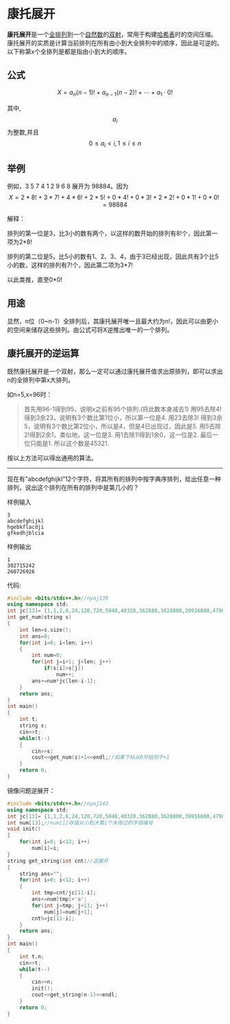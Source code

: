 # 康托展开

**康托展开**是一个[全排列](https://zh.wikipedia.org/w/index.php?title=%E5%85%A8%E6%8E%92%E5%88%97&action=edit&redlink=1)到一个[自然数](https://zh.wikipedia.org/wiki/%E8%87%AA%E7%84%B6%E6%95%B0)的[双射](https://zh.wikipedia.org/wiki/%E5%8F%8C%E5%B0%84)，常用于构建[哈希表](https://zh.wikipedia.org/wiki/%E5%93%88%E5%B8%8C%E8%A1%A8)时的空间压缩。 康托展开的实质是计算当前排列在所有由小到大全排列中的顺序，因此是可逆的。以下称第x个全排列是都是指由小到大的顺序。

## 公式

$${X=a_{n}(n-1)!+a_{n-1}(n-2)!+\cdots +a_{1}\cdot 0!}$$

其中,$$a_i$$为整数,并且$$0\leq a_{i}<i,1\leq i\leq n$$

## 举例

例如，3 5 7 4 1 2 9 6 8 展开为 98884。因为$$X=2*8!+3*7!+4*6!+2*5!+0*4!+0*3!+2*2!+0*1!+0*0!=98884$$

解释：

排列的第一位是3，比3小的数有两个，以这样的数开始的排列有8!个，因此第一项为2*8!

排列的第二位是5，比5小的数有1、2、3、4，由于3已经出现，因此共有3个比5小的数，这样的排列有7!个，因此第二项为3*7!

以此类推，直至0*0!

## 用途

显然，n位（0~n-1）全排列后，其康托展开唯一且最大约为n!，因此可以由更小的空间来储存这些排列。由公式可将X逆推出唯一的一个排列。

## 康托展开的逆运算

既然康托展开是一个双射，那么一定可以通过康托展开值求出原排列，即可以求出n的全排列中第x大排列。

如n=5,x=96时：

>
> 首先用96-1得到95，说明x之前有95个排列.(将此数本身减去1)
> 用95去除4! 得到3余23，说明有3个数比第1位小，所以第一位是4.
> 用23去除3! 得到3余5，说明有3个数比第2位小，所以是4，但是4已出现过，因此是5.
> 用5去除2!得到2余1，类似地，这一位是3.
> 用1去除1!得到1余0，这一位是2.
> 最后一位只能是1.
> 所以这个数是45321.
>


按以上方法可以得出通用的算法。

---

现在有"abcdefghijkl”12个字符，将其所有的排列中按字典序排列，给出任意一种排列，说出这个排列在所有的排列中是第几小的？

样例输入

```
3
abcdefghijkl
hgebkflacdji
gfkedhjblcia
```

样例输出

```
1
302715242
260726926
```

代码:

```cpp
#include <bits/stdc++.h>//nyoj139
using namespace std;
int jc[13]= {1,1,2,6,24,120,720,5040,40320,362880,3628800,39916800,479001600};
int get_num(string s)
{
    int len=s.size();
    int ans=0;
    for(int i=0; i<len; i++)
    {
        int num=0;
        for(int j=i+1; j<len; j++)
            if(s[i]>s[j])
                num++;
        ans+=num*jc[len-i-1];
    }
    return ans;
}
int main()
{
    int t;
    string s;
    cin>>t;
    while(t--)
    {
        cin>>s;
        cout<<get_num(s)+1<<endl;//如果下标从0开始则不+1
    }
    return 0;
}
```

镜像问题逆展开：

```cpp
#include <bits/stdc++.h>//nyoj143
using namespace std;
int jc[13]= {1,1,2,6,24,120,720,5040,40320,362880,3628800,39916800,479001600};
int num[13];//num[i]存储从小到大第i个未用过的字母编号
void init()
{
    for(int i=0; i<13; i++)
        num[i]=i;
}
string get_string(int cnt)//逆展开
{
    string ans="";
    for(int i=0; i<12; i++)
    {
        int tmp=cnt/jc[11-i];
        ans+=num[tmp]+'a';
        for(int j=tmp; j<11; j++)
            num[j]=num[j+1];
        cnt%=jc[11-i];
    }
    return ans;
}
int main()
{
    int t,n;
    cin>>t;
    while(t--)
    {
        cin>>n;
        init();
        cout<<get_string(n-1)<<endl;
    }
    return 0;
}

```



